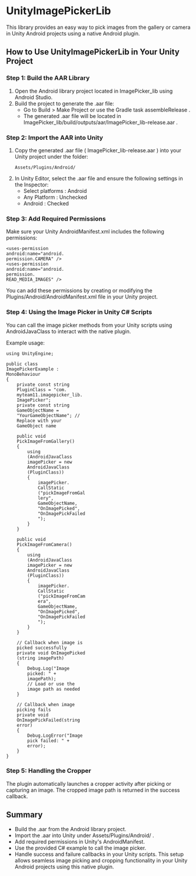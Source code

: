 # UnityImagePickerLib
This library provides an easy way to pick images from the gallery or camera in Unity Android projects using a native Android plugin.

## How to Use UnityImagePickerLib in Your Unity Project
### Step 1: Build the AAR Library
1. Open the Android library project located in ImagePicker_lib using Android Studio.
2. Build the project to generate the .aar file:
   - Go to Build > Make Project or use the Gradle task assembleRelease .
   - The generated .aar file will be located in ImagePicker_lib/build/outputs/aar/ImagePicker_lib-release.aar .
### Step 2: Import the AAR into Unity
1. Copy the generated .aar file ( ImagePicker_lib-release.aar ) into your Unity project under the folder:
   ```
   Assets/Plugins/Android/
   ```
2. In Unity Editor, select the .aar file and ensure the following settings in the Inspector:
   - Select platforms : Android
   - Any Platform : Unchecked
   - Android : Checked
### Step 3: Add Required Permissions
Make sure your Unity AndroidManifest.xml includes the following permissions:

```
<uses-permission 
android:name="android.
permission.CAMERA" />
<uses-permission 
android:name="android.
permission.
READ_MEDIA_IMAGES" />
```
You can add these permissions by creating or modifying the Plugins/Android/AndroidManifest.xml file in your Unity project.

### Step 4: Using the Image Picker in Unity C# Scripts
You can call the image picker methods from your Unity scripts using AndroidJavaClass to interact with the native plugin.

Example usage:

```
using UnityEngine;

public class 
ImagePickerExample : 
MonoBehaviour
{
    private const string 
    PluginClass = "com.
    myteam11.imagepicker_lib.
    ImagePicker";
    private const string 
    GameObjectName = 
    "YourGameObjectName"; // 
    Replace with your 
    GameObject name

    public void 
    PickImageFromGallery()
    {
        using 
        (AndroidJavaClass 
        imagePicker = new 
        AndroidJavaClass
        (PluginClass))
        {
            imagePicker.
            CallStatic
            ("pickImageFromGal
            lery", 
            GameObjectName, 
            "OnImagePicked", 
            "OnImagePickFailed
            ");
        }
    }

    public void 
    PickImageFromCamera()
    {
        using 
        (AndroidJavaClass 
        imagePicker = new 
        AndroidJavaClass
        (PluginClass))
        {
            imagePicker.
            CallStatic
            ("pickImageFromCam
            era", 
            GameObjectName, 
            "OnImagePicked", 
            "OnImagePickFailed
            ");
        }
    }

    // Callback when image is 
    picked successfully
    private void OnImagePicked
    (string imagePath)
    {
        Debug.Log("Image 
        picked: " + 
        imagePath);
        // Load or use the 
        image path as needed
    }

    // Callback when image 
    picking fails
    private void 
    OnImagePickFailed(string 
    error)
    {
        Debug.LogError("Image 
        pick failed: " + 
        error);
    }
}
```
### Step 5: Handling the Cropper
The plugin automatically launches a cropper activity after picking or capturing an image. The cropped image path is returned in the success callback.

## Summary
- Build the .aar from the Android library project.
- Import the .aar into Unity under Assets/Plugins/Android/ .
- Add required permissions in Unity's AndroidManifest.
- Use the provided C# example to call the image picker.
- Handle success and failure callbacks in your Unity scripts.
This setup allows seamless image picking and cropping functionality in your Unity Android projects using this native plugin.

